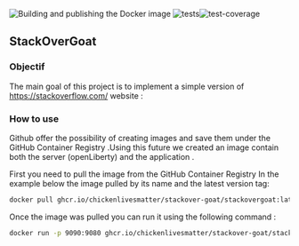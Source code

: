 ![Building and publishing the Docker image](https://github.com/AMTeam-Heig/Project_01/workflows/Building%20and%20publishing%20the%20Docker%20image/badge.svg) ![tests](https://github.com/AMTeam-Heig/Project_01/workflows/tests/badge.svg)![test-coverage](https://github.com/AMTeam-Heig/Project_01/workflows/test-coverage/badge.svg)

## StackOverGoat 
### Objectif
The main goal of this project is to implement a simple version of https://stackoverflow.com/ website :
### How to use 

Github offer the possibility of creating images and save them under the GitHub Container Registry .Using this future we created an image contain both the server (openLiberty) and the application .

First you need to pull the image from the GitHub Container Registry
In the example below the image pulled by its name and the latest version tag:

```bash
docker pull ghcr.io/chickenlivesmatter/stackover-goat/stackovergoat:latest
```
 Once the image was pulled you can run it using the following command :
 
 ```bash
 docker run -p 9090:9080 ghcr.io/chickenlivesmatter/stackover-goat/stackovergoat
 ```

